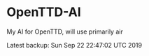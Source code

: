 # OpenTTD-AI
My AI for OpenTTD, will use primarily air

Latest backup: Sun Sep 22 22:47:02 UTC 2019

